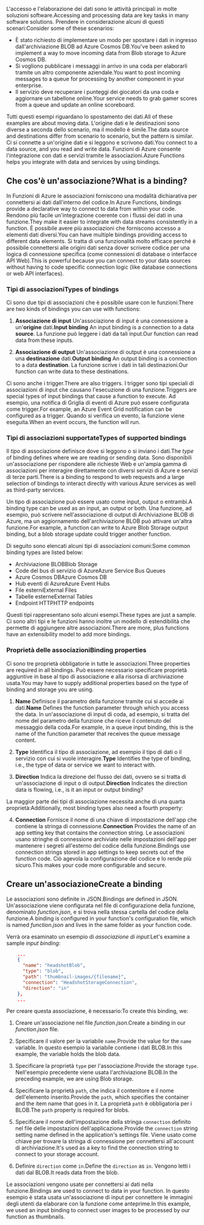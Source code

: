<span data-ttu-id="c97d2-101">L'accesso e l'elaborazione dei dati sono le attività principali in molte soluzioni software.</span><span class="sxs-lookup"><span data-stu-id="c97d2-101">Accessing and processing data are key tasks in many software solutions.</span></span> <span data-ttu-id="c97d2-102">Prendere in considerazione alcuni di questi scenari:</span><span class="sxs-lookup"><span data-stu-id="c97d2-102">Consider some of these scenarios:</span></span>

* <span data-ttu-id="c97d2-103">È stato richiesto di implementare un modo per spostare i dati in ingresso dall'archiviazione BLOB ad Azure Cosmos DB.</span><span class="sxs-lookup"><span data-stu-id="c97d2-103">You've been asked to implement a way to move incoming data from Blob storage to Azure Cosmos DB.</span></span>
* <span data-ttu-id="c97d2-104">Si vogliono pubblicare i messaggi in arrivo in una coda per elaborarli tramite un altro componente aziendale.</span><span class="sxs-lookup"><span data-stu-id="c97d2-104">You want to post incoming messages to a queue for processing by another component in your enterprise.</span></span>
* <span data-ttu-id="c97d2-105">Il servizio deve recuperare i punteggi dei giocatori da una coda e aggiornare un tabellone online.</span><span class="sxs-lookup"><span data-stu-id="c97d2-105">Your service needs to grab gamer scores from a queue and update an online scoreboard.</span></span>

<span data-ttu-id="c97d2-106">Tutti questi esempi riguardano lo spostamento dei dati.</span><span class="sxs-lookup"><span data-stu-id="c97d2-106">All of these examples are about moving data.</span></span> <span data-ttu-id="c97d2-107">L'origine dati e le destinazioni sono diverse a seconda dello scenario, ma il modello è simile.</span><span class="sxs-lookup"><span data-stu-id="c97d2-107">The data source and destinations differ from scenario to scenario, but the pattern is similar.</span></span> <span data-ttu-id="c97d2-108">Ci si connette a un'origine dati e si leggono e scrivono dati.</span><span class="sxs-lookup"><span data-stu-id="c97d2-108">You connect to a data source, and you read and write data.</span></span> <span data-ttu-id="c97d2-109">Funzioni di Azure consente l'integrazione con dati e servizi tramite le associazioni.</span><span class="sxs-lookup"><span data-stu-id="c97d2-109">Azure Functions helps you integrate with data and services by using bindings.</span></span> 

## <a name="what-is-a-binding"></a><span data-ttu-id="c97d2-110">Che cos'è un'associazione?</span><span class="sxs-lookup"><span data-stu-id="c97d2-110">What is a binding?</span></span>

<span data-ttu-id="c97d2-111">In Funzioni di Azure le associazioni forniscono una modalità dichiarativa per connettersi ai dati dall'interno del codice.</span><span class="sxs-lookup"><span data-stu-id="c97d2-111">In Azure Functions, bindings provide a declarative way to connect to data from within your code.</span></span> <span data-ttu-id="c97d2-112">Rendono più facile un'integrazione coerente con i flussi dei dati in una funzione.</span><span class="sxs-lookup"><span data-stu-id="c97d2-112">They make it easier to integrate with data streams consistently in a function.</span></span> <span data-ttu-id="c97d2-113">È possibile avere più associazioni che forniscono accesso a elementi dati diversi.</span><span class="sxs-lookup"><span data-stu-id="c97d2-113">You can have multiple bindings providing access to different data elements.</span></span> <span data-ttu-id="c97d2-114">Si tratta di una funzionalità molto efficace perché è possibile connettersi alle origini dati senza dover scrivere codice per una logica di connessione specifica (come connessioni di database o interfacce API Web).</span><span class="sxs-lookup"><span data-stu-id="c97d2-114">This is powerful because you can connect to your data sources without having to code specific connection logic (like database connections or web API interfaces).</span></span>

### <a name="types-of-bindings"></a><span data-ttu-id="c97d2-115">Tipi di associazioni</span><span class="sxs-lookup"><span data-stu-id="c97d2-115">Types of bindings</span></span>

<span data-ttu-id="c97d2-116">Ci sono due tipi di associazioni che è possibile usare con le funzioni:</span><span class="sxs-lookup"><span data-stu-id="c97d2-116">There are two kinds of bindings you can use with functions:</span></span>

1. <span data-ttu-id="c97d2-117">**Associazione di input** Un'associazione di input è una connessione a un'**origine** dati.</span><span class="sxs-lookup"><span data-stu-id="c97d2-117">**Input binding** An input binding is a connection to a data **source**.</span></span> <span data-ttu-id="c97d2-118">La funzione può leggere i dati da tali input.</span><span class="sxs-lookup"><span data-stu-id="c97d2-118">Our function can read data from these inputs.</span></span>

1. <span data-ttu-id="c97d2-119">**Associazione di output** Un'associazione di output è una connessione a una **destinazione** dati.</span><span class="sxs-lookup"><span data-stu-id="c97d2-119">**Output binding** An output binding is a connection to a data **destination**.</span></span> <span data-ttu-id="c97d2-120">La funzione scrive i dati in tali destinazioni.</span><span class="sxs-lookup"><span data-stu-id="c97d2-120">Our function can write data to these destinations.</span></span>

<span data-ttu-id="c97d2-121">Ci sono anche i trigger.</span><span class="sxs-lookup"><span data-stu-id="c97d2-121">There are also triggers.</span></span> <span data-ttu-id="c97d2-122">I trigger sono tipi speciali di associazioni di input che causano l'esecuzione di una funzione.</span><span class="sxs-lookup"><span data-stu-id="c97d2-122">Triggers are special types of input bindings that cause a function to execute.</span></span> <span data-ttu-id="c97d2-123">Ad esempio, una notifica di Griglia di eventi di Azure può essere configurata come trigger.</span><span class="sxs-lookup"><span data-stu-id="c97d2-123">For example, an Azure Event Grid notification can be configured as a trigger.</span></span> <span data-ttu-id="c97d2-124">Quando si verifica un evento, la funzione viene eseguita.</span><span class="sxs-lookup"><span data-stu-id="c97d2-124">When an event occurs, the function will run.</span></span>

### <a name="types-of-supported-bindings"></a><span data-ttu-id="c97d2-125">Tipi di associazioni supportate</span><span class="sxs-lookup"><span data-stu-id="c97d2-125">Types of supported bindings</span></span>

<span data-ttu-id="c97d2-126">Il *tipo* di associazione definisce dove si leggono o si inviano i dati.</span><span class="sxs-lookup"><span data-stu-id="c97d2-126">The *type* of binding defines where we are reading or sending data.</span></span> <span data-ttu-id="c97d2-127">Sono disponibili un'associazione per rispondere alle richieste Web e un'ampia gamma di associazioni per interagire direttamente con diversi servizi di Azure e servizi di terze parti.</span><span class="sxs-lookup"><span data-stu-id="c97d2-127">There is a binding to respond to web requests and a large selection of bindings to interact directly with various Azure services as well as third-party services.</span></span>

<span data-ttu-id="c97d2-128">Un tipo di associazione può essere usato come input, output o entrambi.</span><span class="sxs-lookup"><span data-stu-id="c97d2-128">A binding type can be used as an input, an output or both.</span></span> <span data-ttu-id="c97d2-129">Una funzione, ad esempio, può scrivere nell'associazione di output di Archiviazione BLOB di Azure, ma un aggiornamento dell'archiviazione BLOB può attivare un'altra funzione.</span><span class="sxs-lookup"><span data-stu-id="c97d2-129">For example, a function can write to Azure Blob Storage output binding, but a blob storage update could trigger another function.</span></span>

<span data-ttu-id="c97d2-130">Di seguito sono elencati alcuni tipi di associazioni comuni:</span><span class="sxs-lookup"><span data-stu-id="c97d2-130">Some common binding types are listed below:</span></span>
- <span data-ttu-id="c97d2-131">Archiviazione BLOB</span><span class="sxs-lookup"><span data-stu-id="c97d2-131">Blob Storage</span></span>
- <span data-ttu-id="c97d2-132">Code del bus di servizio di Azure</span><span class="sxs-lookup"><span data-stu-id="c97d2-132">Azure Service Bus Queues</span></span>
- <span data-ttu-id="c97d2-133">Azure Cosmos DB</span><span class="sxs-lookup"><span data-stu-id="c97d2-133">Azure Cosmos DB</span></span>
- <span data-ttu-id="c97d2-134">Hub eventi di Azure</span><span class="sxs-lookup"><span data-stu-id="c97d2-134">Azure Event Hubs</span></span>
- <span data-ttu-id="c97d2-135">File esterni</span><span class="sxs-lookup"><span data-stu-id="c97d2-135">External Files</span></span>
- <span data-ttu-id="c97d2-136">Tabelle esterne</span><span class="sxs-lookup"><span data-stu-id="c97d2-136">External Tables</span></span>
- <span data-ttu-id="c97d2-137">Endpoint HTTP</span><span class="sxs-lookup"><span data-stu-id="c97d2-137">HTTP endpoints</span></span>

<span data-ttu-id="c97d2-138">Questi tipi rappresentano solo alcuni esempi.</span><span class="sxs-lookup"><span data-stu-id="c97d2-138">These types are just a sample.</span></span> <span data-ttu-id="c97d2-139">Ci sono altri tipi e le funzioni hanno inoltre un modello di estendibilità che permette di aggiungere altre associazioni.</span><span class="sxs-lookup"><span data-stu-id="c97d2-139">There are more, plus functions have an extensibility model to add more bindings.</span></span>

### <a name="binding-properties"></a><span data-ttu-id="c97d2-140">Proprietà delle associazioni</span><span class="sxs-lookup"><span data-stu-id="c97d2-140">Binding properties</span></span>

<span data-ttu-id="c97d2-141">Ci sono tre proprietà obbligatorie in tutte le associazioni.</span><span class="sxs-lookup"><span data-stu-id="c97d2-141">Three properties are required in all bindings.</span></span> <span data-ttu-id="c97d2-142">Può essere necessario specificare proprietà aggiuntive in base al tipo di associazione e alla risorsa di archiviazione usata.</span><span class="sxs-lookup"><span data-stu-id="c97d2-142">You may have to supply additional properties based on the type of binding and storage you are using.</span></span>

1. <span data-ttu-id="c97d2-143">**Name** Definisce il parametro della funzione tramite cui si accede ai dati.</span><span class="sxs-lookup"><span data-stu-id="c97d2-143">**Name** Defines the function parameter through which you access the data.</span></span> <span data-ttu-id="c97d2-144">In un'associazione di input di coda, ad esempio, si tratta del nome del parametro della funzione che riceve il contenuto del messaggio della coda.</span><span class="sxs-lookup"><span data-stu-id="c97d2-144">For example, in a queue input binding, this is the name of the function parameter that receives the queue message content.</span></span> 

1. <span data-ttu-id="c97d2-145">**Type** Identifica il tipo di associazione, ad esempio il tipo di dati o il servizio con cui si vuole interagire.</span><span class="sxs-lookup"><span data-stu-id="c97d2-145">**Type** Identifies the type of binding, i.e., the type of data or service we want to interact with.</span></span>

1. <span data-ttu-id="c97d2-146">**Direction** Indica la direzione del flusso dei dati, ovvero se si tratta di un'associazione di input o di output.</span><span class="sxs-lookup"><span data-stu-id="c97d2-146">**Direction** Indicates the direction data is flowing, i.e., is it an input or output binding?</span></span>

<span data-ttu-id="c97d2-147">La maggior parte dei tipi di associazione necessita anche di una quarta proprietà:</span><span class="sxs-lookup"><span data-stu-id="c97d2-147">Additionally, most binding types also need a fourth property:</span></span> 

4. <span data-ttu-id="c97d2-148">**Connection** Fornisce il nome di una chiave di impostazione dell'app che contiene la stringa di connessione.</span><span class="sxs-lookup"><span data-stu-id="c97d2-148">**Connection** Provides the name of an app setting key that contains the connection string.</span></span> <span data-ttu-id="c97d2-149">Le associazioni usano stringhe di connessione archiviate nelle impostazioni dell'app per mantenere i segreti all'esterno del codice della funzione.</span><span class="sxs-lookup"><span data-stu-id="c97d2-149">Bindings use connection strings stored in app settings to keep secrets out of the function code.</span></span> <span data-ttu-id="c97d2-150">Ciò agevola la configurazione del codice e lo rende più sicuro.</span><span class="sxs-lookup"><span data-stu-id="c97d2-150">This makes your code more configurable and secure.</span></span>

## <a name="create-a-binding"></a><span data-ttu-id="c97d2-151">Creare un'associazione</span><span class="sxs-lookup"><span data-stu-id="c97d2-151">Create a binding</span></span>

<span data-ttu-id="c97d2-152">Le associazioni sono definite in JSON.</span><span class="sxs-lookup"><span data-stu-id="c97d2-152">Bindings are defined in JSON.</span></span> <span data-ttu-id="c97d2-153">Un'associazione viene configurata nel file di configurazione della funzione, denominato *function.json*, e si trova nella stessa cartella del codice della funzione.</span><span class="sxs-lookup"><span data-stu-id="c97d2-153">A binding is configured in your function's configuration file, which is named *function.json* and lives in the same folder as your function code.</span></span>

 <span data-ttu-id="c97d2-154">Verrà ora esaminato un esempio di *associazione di input*:</span><span class="sxs-lookup"><span data-stu-id="c97d2-154">Let's examine a sample *input binding*:</span></span>

```json
    ...
    {
      "name": "headshotBlob",
      "type": "blob",
      "path": "thumbnail-images/{filename}",
      "connection": "HeadshotStorageConnection",
      "direction": "in"
    },
    ...
```

<span data-ttu-id="c97d2-155">Per creare questa associazione, è necessario:</span><span class="sxs-lookup"><span data-stu-id="c97d2-155">To create this binding, we:</span></span>

1. <span data-ttu-id="c97d2-156">Creare un'associazione nel file *function.json*.</span><span class="sxs-lookup"><span data-stu-id="c97d2-156">Create a binding in our *function.json* file.</span></span>

1. <span data-ttu-id="c97d2-157">Specificare il valore per la variabile `name`.</span><span class="sxs-lookup"><span data-stu-id="c97d2-157">Provide the value for the `name` variable.</span></span> <span data-ttu-id="c97d2-158">In questo esempio la variabile contiene i dati BLOB.</span><span class="sxs-lookup"><span data-stu-id="c97d2-158">In this example, the variable holds the blob data.</span></span>

1. <span data-ttu-id="c97d2-159">Specificare la proprietà `type` per l'associazione.</span><span class="sxs-lookup"><span data-stu-id="c97d2-159">Provide the storage `type`.</span></span> <span data-ttu-id="c97d2-160">Nell'esempio precedente viene usata l'archiviazione BLOB.</span><span class="sxs-lookup"><span data-stu-id="c97d2-160">In the preceding example, we are using Blob storage.</span></span>

1. <span data-ttu-id="c97d2-161">Specificare la proprietà `path`, che indica il contenitore e il nome dell'elemento inserito.</span><span class="sxs-lookup"><span data-stu-id="c97d2-161">Provide the `path`, which specifies the container and the item name that goes in it.</span></span> <span data-ttu-id="c97d2-162">La proprietà `path` è obbligatoria per i BLOB.</span><span class="sxs-lookup"><span data-stu-id="c97d2-162">The `path` property is required for blobs.</span></span>

1. <span data-ttu-id="c97d2-163">Specificare il nome dell'impostazione della stringa `connection` definito nel file delle impostazioni dell'applicazione.</span><span class="sxs-lookup"><span data-stu-id="c97d2-163">Provide the `connection` string setting name defined in the application's settings file.</span></span> <span data-ttu-id="c97d2-164">Viene usato come chiave per trovare la stringa di connessione per connettersi all'account di archiviazione.</span><span class="sxs-lookup"><span data-stu-id="c97d2-164">It's used as a key to find the connection string to connect to your storage account.</span></span>

1. <span data-ttu-id="c97d2-165">Definire `direction` come `in`.</span><span class="sxs-lookup"><span data-stu-id="c97d2-165">Define the `direction` as `in`.</span></span> <span data-ttu-id="c97d2-166">Vengono letti i dati dal BLOB.</span><span class="sxs-lookup"><span data-stu-id="c97d2-166">It reads data from the blob.</span></span>

<span data-ttu-id="c97d2-167">Le associazioni vengono usate per connettersi ai dati nella funzione.</span><span class="sxs-lookup"><span data-stu-id="c97d2-167">Bindings are used to connect to data in your function.</span></span> <span data-ttu-id="c97d2-168">In questo esempio è stata usata un'associazione di input per connettere le immagini degli utenti da elaborare con la funzione come anteprime.</span><span class="sxs-lookup"><span data-stu-id="c97d2-168">In this example, we used an input binding to connect user images to be processed by our function as thumbnails.</span></span>
